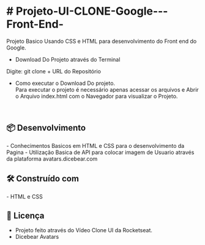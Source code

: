 <h1> # Projeto-UI-CLONE-Google---Front-End-</h1>

Projeto Basico Usando CSS e HTML para desenvolvimento do Front end do Google.

- Download Do Projeto através do Terminal

Digite: git clone + URL do Repositório

- Como executar o Download Do projeto.<br>
Para executar o projeto é necessário apenas acessar os arquivos e  Abrir o Arquivo index.html com o Navegador para visualizar o Projeto.
<BR>

<h2> 📦 Desenvolvimento </H2>
- Conhecimentos Basicos em HTML e CSS para o desenvolvimento da Pagina
- Utilização Basica de API para colocar imagem de Usuario através da plataforma avatars.dicebear.com

<h2> 🛠️ Construído com </H2>
- HTML e CSS

<H2> 📄 Licença </H2>

- Projeto feito através do Vídeo Clone UI da Rocketseat.
- Dicebear Avatars
